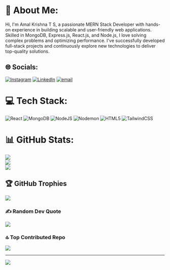 # 💫 About Me:
Hi, I'm Amal Krishna T S, a passionate MERN Stack Developer with hands-on experience in building scalable and user-friendly web applications. Skilled in MongoDB, Express.js, React.js, and Node.js, I love solving complex problems and optimizing performance. I've successfully developed full-stack projects and continuously explore new technologies to deliver top-quality solutions.


## 🌐 Socials:
[![Instagram](https://img.shields.io/badge/Instagram-%23E4405F.svg?logo=Instagram&logoColor=white)](https://instagram.com/aesthfex) [![LinkedIn](https://img.shields.io/badge/LinkedIn-%230077B5.svg?logo=linkedin&logoColor=white)](https://linkedin.com/in/amal-thorakkat) [![email](https://img.shields.io/badge/Email-D14836?logo=gmail&logoColor=white)](mailto:amalthorakkat@gmail.com) 

# 💻 Tech Stack:
![React](https://img.shields.io/badge/react-%2320232a.svg?style=for-the-badge&logo=react&logoColor=%2361DAFB) ![MongoDB](https://img.shields.io/badge/MongoDB-%234ea94b.svg?style=for-the-badge&logo=mongodb&logoColor=white) ![NodeJS](https://img.shields.io/badge/node.js-6DA55F?style=for-the-badge&logo=node.js&logoColor=white) ![Nodemon](https://img.shields.io/badge/NODEMON-%23323330.svg?style=for-the-badge&logo=nodemon&logoColor=%BBDEAD) ![HTML5](https://img.shields.io/badge/html5-%23E34F26.svg?style=for-the-badge&logo=html5&logoColor=white) ![TailwindCSS](https://img.shields.io/badge/tailwindcss-%2338B2AC.svg?style=for-the-badge&logo=tailwind-css&logoColor=white)
# 📊 GitHub Stats:
![](https://github-readme-stats.vercel.app/api?username=amalthorakkat&theme=github_dark&hide_border=false&include_all_commits=true&count_private=false)<br/>
![](https://nirzak-streak-stats.vercel.app/?user=amalthorakkat&theme=github_dark&hide_border=false)<br/>
![](https://github-readme-stats.vercel.app/api/top-langs/?username=amalthorakkat&theme=github_dark&hide_border=false&include_all_commits=true&count_private=false&layout=compact)

## 🏆 GitHub Trophies
![](https://github-profile-trophy.vercel.app/?username=amalthorakkat&theme=github_dark&no-frame=false&no-bg=false&margin-w=4)

### ✍️ Random Dev Quote
![](https://quotes-github-readme.vercel.app/api?type=horizontal&theme=tokyonight)

### 🔝 Top Contributed Repo
![](https://github-contributor-stats.vercel.app/api?username=amalthorakkat&limit=5&theme=github_dark&combine_all_yearly_contributions=true)

---
[![](https://visitcount.itsvg.in/api?id=amalthorakkat&icon=0&color=0)](https://visitcount.itsvg.in)

<!-- Proudly created with GPRM ( https://gprm.itsvg.in ) -->
